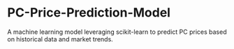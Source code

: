 # PC-Price-Prediction-Model
A machine learning model leveraging scikit-learn to predict PC prices based on historical data and market trends.
